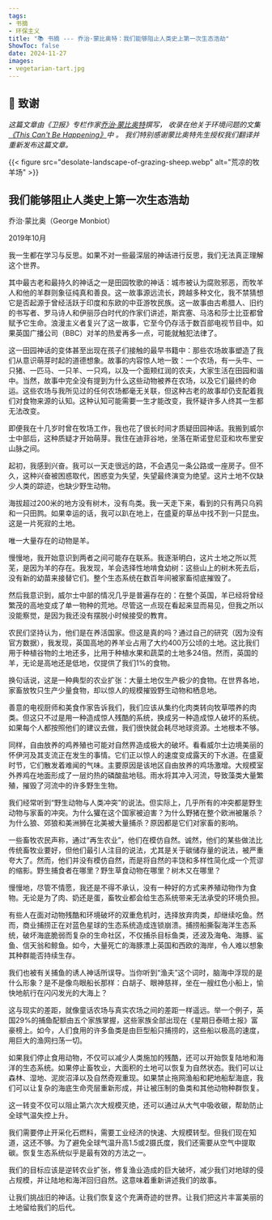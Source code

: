 ```yaml
---
tags:
- 书摘
- 环保主义
title: "📚 书摘 --- 乔治·蒙比奥特：我们能够阻止人类史上第一次生态浩劫"
ShowToc: false
date: 2024-11-27
images:
- vegetarian-tart.jpg
---
```


## 🙏 致谢

*这篇文章由《卫报》专栏作家[乔治·蒙比奥特](https://www.monbiot.com/)撰写，
收录在他关于环境问题的文集[《This Can't Be Happening》](https://www.goodreads.com/book/show/55663836-this-can-t-be-happening)中 。
我们特别感谢蒙比奥特先生授权我们翻译并重新发布这篇文章。*

{{< figure src="desolate-landscape-of-grazing-sheep.webp" alt="荒凉的牧羊场" >}}

## 我们能够阻止人类史上第一次生态浩劫

乔治·蒙比奥（George Monbiot）  

2019年10月

我一生都在学习与反思。如果不对一些最深层的神话进行反思，我们无法真正理解这个世界。  

其中最古老和最持久的神话之一是田园牧歌的神话：城市被认为腐败邪恶，而牧羊人和他的羊群则象征纯真和善良。这一故事源远流长，跨越多种文化，我不禁猜想它是否起源于曾经活跃于印度和东欧的中亚游牧民族。这一故事由古希腊人、旧约的书写者、罗马诗人和伊丽莎白时代的作家们讲述，斯宾塞、马洛和莎士比亚都曾赋予它生命。浪漫主义者复兴了这一故事，它至今仍存活于数百部电视节目中。如果英国广播公司（BBC）对羊的热爱再多一点，可能就触犯法律了。  

这一田园神话的变体甚至出现在孩子们接触的最早书籍中：那些农场故事塑造了我们从意识萌芽时起的道德想象。故事的内容惊人地一致：一个农场，有一头牛、一只猪、一匹马、一只羊、一只鸡，以及一个面颊红润的农夫，大家生活在田园和谐中。当然，故事中完全没有提到为什么这些动物被养在农场，以及它们最终的命运。这些农场与我所见过的任何农场都毫无关联，但这种古老的故事却仍支配着我们对食物来源的认知。这种认知可能需要一生才能改变，我怀疑许多人终其一生都无法改变。  

即便我在十几岁时曾在牧场工作，我也花了很长时间才质疑田园神话。我搬到威尔士中部后，这种质疑才开始萌芽。我住在迪菲谷地，坐落在斯诺登尼亚和坎布里安山脉之间。  

起初，我感到兴奋。我可以一天走很远的路，不会遇见一条公路或一座房子。但不久，这种兴奋被困惑取代，困惑变为失望，失望最终演变为绝望。这片土地不仅缺少人类的踪迹，也缺少野生动物。  

海拔超过200米的地方没有树木，没有鸟类。我一天走下来，看到的只有两只乌鸦和一只田鹨。如果幸运的话，我可以趴在地上，在盛夏的草丛中找不到一只昆虫。这是一片死寂的土地。  

唯一大量存在的动物是羊。  

慢慢地，我开始意识到两者之间可能存在联系。我逐渐明白，这片土地之所以荒芜，是因为羊的存在。我发现，羊会选择性地啃食幼树：这些山上的树木死去后，没有新的幼苗来接替它们。整个生态系统在数百年间被家畜彻底摧毁了。  

然后我意识到，威尔士中部的情况几乎是普遍存在的：在整个英国，羊已经将曾经繁茂的高地变成了单一物种的荒地。尽管这一点现在看起来显而易见，但我之所以没能察觉，是因为我还没有摆脱小时候接受的教育。  

农民们坚持认为，他们是在养活国家。但这是真的吗？通过自己的研究（因为没有官方数据），我发现，英国高地的养羊业占用了大约400万公顷的土地。这比我们用于种植谷物的土地还多，比用于种植水果和蔬菜的土地多24倍。然而，英国的羊，无论是高地还是低地，仅提供了我们1%的食物。  

换句话说，这是一种典型的农业扩张：大量土地仅生产极少的食物。在世界各地，家畜放牧只生产少量食物，却以惊人的规模摧毁野生动物和栖息地。  

善意的电视厨师和美食作家告诉我们，我们应该从集约化肉类转向牧草喂养的肉类。但这只不过是用一种造成惊人残酷的系统，换成另一种造成惊人破坏的系统。如果每个人都按照他们的建议去做，我们很快就会耗尽地球资源。土地根本不够。  

同样，自由放养的鸡养殖也可能对自然界造成极大的破坏。看看威尔士边境美丽的怀伊河及其支流正在发生的事情。它们正以惊人的速度变成露天的下水道。在盛夏时节，它们散发着难闻的气味。主要原因是该地区自由放养的鸡场激增。大规模室外养鸡在地面形成了一层灼热的磷酸盐地毯。雨水将其冲入河流，导致藻类大量繁殖，摧毁了河流中的许多野生生物。  

我们经常听到“野生动物与人类冲突”的说法。但实际上，几乎所有的冲突都是野生动物与家畜的冲突。为什么獾在这个国家被迫害？为什么野猪在整个欧洲被屠杀？为什么狼、郊狼和美洲狮在北美被大量捕杀？原因都是它们对家畜的影响。  

一些畜牧农民声称，通过“再生农业”，他们在模仿自然。诚然，他们的某些做法比传统畜牧业要好，但他们最引人注目的说法，尤其是关于碳储存量的说法，被严重夸大了。然而，他们并没有模仿自然，而是将自然的丰饶和多样性简化成一个荒谬的缩影。野生捕食者在哪里？野生草食动物在哪里？树木又在哪里？  

慢慢地，尽管不情愿，我还是不得不承认，没有一种好的方式来养殖动物作为食物。无论是为了肉、奶还是蛋，畜牧业都会给生态系统带来无法承受的环境负担。  

有些人在面对动物残酷和环境破坏的双重危机时，选择放弃肉类，却继续吃鱼。然而，商业捕捞正在对蓝色星球的生态系统造成连锁崩溃。捕捞船撕裂海洋生态系统，破坏海底脆弱而复杂的生命社区，不仅捕杀目标鱼类，还波及海龟、海豚、鲨鱼、信天翁和鲸鱼。如今，大量死亡的海豚漂上英国和西欧的海岸，令人难以想象其种群能否持续生存。  

我们也被有关捕鱼的诱人神话所误导。当你听到“渔夫”这个词时，脑海中浮现的是什么形象？是不是像鸟眼船长那样：白胡子、眼神慈祥，坐在一艘红色小船上，愉快地航行在闪闪发光的大海上？  

这与现实的差距，就像童话农场与真实农场之间的差距一样遥远。举一个例子，英国29%的捕鱼配额由五个家族掌握，这些家族全部出现在《星期日泰晤士报》富豪榜上。如今，人们食用的许多鱼类是由巨型船只捕捞的，这些船以极高的速度，用巨大的渔网扫荡一切。  

如果我们停止食用动物，不仅可以减少人类施加的残酷，还可以开始恢复陆地和海洋的生态系统。如果停止畜牧业，大面积的土地可以恢复为自然状态。我们可以让森林、湿地、泥炭沼泽以及自然奇观重现。如果禁止拖网渔船和耙地船犁海底，我们可以让复杂的海底生命壳层重新形成，并让被压制的鱼类和其他动物种群恢复。  

这一转变不仅可以阻止第六次大规模灭绝，还可以通过从大气中吸收碳，帮助防止全球气温失控上升。  

我们需要停止开采化石燃料，需要工业经济的快速、大规模转型。但我们现在知道，这还不够。为了避免全球气温升高1.5或2摄氏度，我们还需要从空气中提取碳。恢复生态系统似乎是最有效的方法之一。  

我们的目标应该是逆转农业扩张，修复渔业造成的巨大破坏，减少我们对地球的侵占规模，并让陆地和海洋回归自然。这意味着重新讲述我们的故事。  

让我们挑战旧的神话。让我们恢复这个充满奇迹的世界。让我们把这片丰富美丽的土地留给我们的后代。
